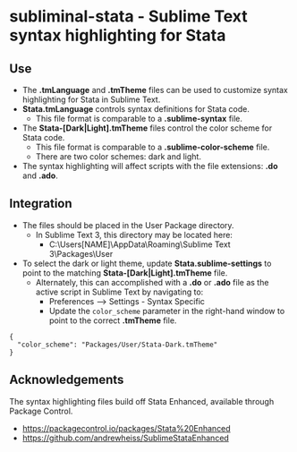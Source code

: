 # subliminal-stata - Sublime Text syntax highlighting for Stata

## Use
  - The **.tmLanguage** and **.tmTheme** files can be used to customize syntax highlighting for Stata in Sublime Text.
  - **Stata.tmLanguage** controls syntax definitions for Stata code.
    - This file format is comparable to a **.sublime-syntax** file.
  - The **Stata-[Dark|Light].tmTheme** files control the color scheme for Stata code.
    - This file format is comparable to a **.sublime-color-scheme** file.
    - There are two color schemes: dark and light.
  - The syntax highlighting will affect scripts with the file extensions: **.do** and **.ado**.

## Integration
  - The files should be placed in the User Package directory.
    - In Sublime Text 3, this directory may be located here:
      - C:\Users\[NAME]\AppData\Roaming\Sublime Text 3\Packages\User
  - To select the dark or light theme, update **Stata.sublime-settings** to point to the matching **Stata-[Dark|Light].tmTheme** file.
    - Alternately, this can accomplished with a **.do** or **.ado** file as the active script in Sublime Text by navigating to:
      - Preferences --> Settings - Syntax Specific
      - Update the `color_scheme` parameter in the right-hand window to point to the correct **.tmTheme** file.

```      
{ 
  "color_scheme": "Packages/User/Stata-Dark.tmTheme"
}
```

## Acknowledgements
The syntax highlighting files build off Stata Enhanced, available through Package Control.
  - https://packagecontrol.io/packages/Stata%20Enhanced
  - https://github.com/andrewheiss/SublimeStataEnhanced 
